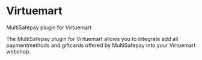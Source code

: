 # Virtuemart
MultiSafepay plugin for Virtuemart

The MultiSafepay plugin for Virtuemart allows you to integrate add all paymentmethods and giftcards offered by MultiSafepay into your Virtuemart webshop.

